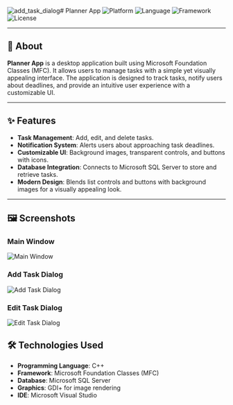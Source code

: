 ![add_task_dialog](https://github.com/user-attachments/assets/6e2b7128-8e5b-4156-b0a9-858b07d7ad00)# Planner App
![Platform](https://img.shields.io/badge/Platform-Windows-blue)
![Language](https://img.shields.io/badge/Language-C%2B%2B-green)
![Framework](https://img.shields.io/badge/Framework-MFC-orange)
![License](https://img.shields.io/badge/License-MIT-brightgreen)

---

## 📖 About

**Planner App** is a desktop application built using Microsoft Foundation Classes (MFC). It allows users to manage tasks with a simple yet visually appealing interface. The application is designed to track tasks, notify users about deadlines, and provide an intuitive user experience with a customizable UI.

---

## ✨ Features

- **Task Management**: Add, edit, and delete tasks.
- **Notification System**: Alerts users about approaching task deadlines.
- **Customizable UI**: Background images, transparent controls, and buttons with icons.
- **Database Integration**: Connects to Microsoft SQL Server to store and retrieve tasks.
- **Modern Design**: Blends list controls and buttons with background images for a visually appealing look.

---

## 🖼️ Screenshots

### **Main Window**
![Main Window](https://github.com/user-attachments/assets/ab5e29ce-7bb8-488c-9f51-fd48cc2d9ff6)


### **Add Task Dialog**
![Add Task Dialog](https://github.com/user-attachments/assets/79306793-5c7a-4c9f-ad62-40169322965f)



### **Edit Task Dialog**
![Edit Task Dialog](https://github.com/user-attachments/assets/cba9c63b-b1c7-471d-bfc7-844588b3fb6b)





## 🛠️ Technologies Used

- **Programming Language**: C++
- **Framework**: Microsoft Foundation Classes (MFC)
- **Database**: Microsoft SQL Server
- **Graphics**: GDI+ for image rendering
- **IDE**: Microsoft Visual Studio
